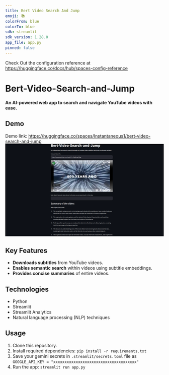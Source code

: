 ```yaml
---
title: Bert Video Search And Jump
emoji: 📚
colorFrom: blue
colorTo: blue
sdk: streamlit
sdk_version: 1.28.0
app_file: app.py
pinned: false
---
```


Check Out the configuration reference at https://huggingface.co/docs/hub/spaces-config-reference

# Bert-Video-Search-and-Jump

**An AI-powered web app to search and navigate YouTube videos with ease.**

## Demo

Demo link: https://huggingface.co/spaces/Instantaneous1/bert-video-search-and-jump
![Demo](ui.png)

## Key Features

- **Downloads subtitles** from YouTube videos.
- **Enables semantic search** within videos using subtitle embeddings.
- **Provides concise summaries** of entire videos.

## Technologies

- Python
- Streamlit
- Streamlit Analytics
- Natural language processing (NLP) techniques

## Usage

1. Clone this repository.
2. Install required dependencies: `pip install -r requirements.txt`
3. Save your gemini secrets in `.streamlit/secrets.toml` file as `GOOGLE_API_KEY = "xxxxxxxxxxxxxxxxxxxxxxxxxxxxxxxxxxxxx"`
4. Run the app: `streamlit run app.py`
